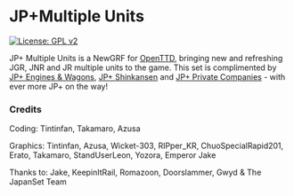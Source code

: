 # JP+Multiple Units
 [![License: GPL v2](https://img.shields.io/badge/License-GPL%20v2-blue.svg)](https://www.gnu.org/licenses/old-licenses/gpl-2.0.en.html)


JP+ Multiple Units is a NewGRF for [OpenTTD](https://www.openttd.org/), bringing new and refreshing JGR, JNR and JR multiple units to the game. This set is complimented by [JP+ Engines & Wagons](https://github.com/EmperorJake/JPengines), [JP+ Shinkansen](https://github.com/KeepinItRail/JPplusShinkansen) and  [JP+ Private Companies](https://github.com/Yozora3/JPplusPrivate) - with ever more JP+ on the way!

### Credits

Coding: Tintinfan, Takamaro, Azusa

Graphics: Tintinfan, Azusa, Wicket-303, RIPper_KR, ChuoSpecialRapid201, Erato, Takamaro, StandUserLeon, Yozora, Emperor Jake

Thanks to: Jake, KeepinItRail, Romazoon, Doorslammer, Gwyd & The JapanSet Team
